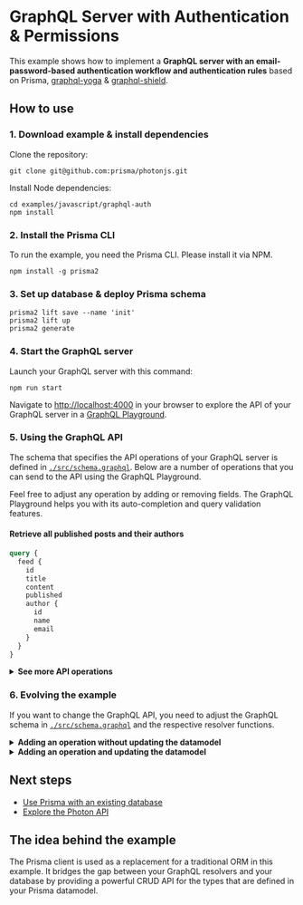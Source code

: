 # GraphQL Server with Authentication & Permissions

This example shows how to implement a **GraphQL server with an email-password-based authentication workflow and authentication rules** based on Prisma, [graphql-yoga](https://github.com/prisma/graphql-yoga) & [graphql-shield](https://github.com/maticzav/graphql-shield).

## How to use

### 1. Download example & install dependencies

Clone the repository:

```
git clone git@github.com:prisma/photonjs.git
```

Install Node dependencies:

```
cd examples/javascript/graphql-auth
npm install
```

### 2. Install the Prisma CLI

To run the example, you need the Prisma CLI. Please install it via NPM.

```
npm install -g prisma2
```

### 3. Set up database & deploy Prisma schema

```
prisma2 lift save --name 'init'
prisma2 lift up
prisma2 generate
```

### 4. Start the GraphQL server

Launch your GraphQL server with this command:

```
npm run start
```

Navigate to [http://localhost:4000](http://localhost:4000) in your browser to explore the API of your GraphQL server in a [GraphQL Playground](https://github.com/prisma/graphql-playground).

### 5. Using the GraphQL API

The schema that specifies the API operations of your GraphQL server is defined in [`./src/schema.graphql`](./src/schema.graphql). Below are a number of operations that you can send to the API using the GraphQL Playground.

Feel free to adjust any operation by adding or removing fields. The GraphQL Playground helps you with its auto-completion and query validation features.

#### Retrieve all published posts and their authors

```graphql
query {
  feed {
    id
    title
    content
    published
    author {
      id
      name
      email
    }
  }
}
```

<Details><Summary><strong>See more API operations</strong></Summary>

#### Register a new user

You can send the following mutation in the Playground to sign up a new user and retrieve an authentication token for them:

```graphql
mutation {
  signup(name: "Alice", email: "alice@prisma.io", password: "graphql") {
    token
  }
}
```

#### Log in an existing user

This mutation will log in an existing user by requesting a new authentication token for them:

```graphql
mutation {
  login(email: "alice@prisma.io", password: "graphql") {
    token
  }
}
```

#### Check whether a user is currently logged in with the `me` query

For this query, you need to make sure a valid authentication token is sent along with the `Bearer`-prefix in the `Authorization` header of the request:

```json
{
  "Authorization": "Bearer __YOUR_TOKEN__"
}
```

With a real token, this looks similar to this:

```json
{
  "Authorization": "Bearer eyJhbGciOiJIUzI1NiIsInR5cCI6IkpXVCJ9.eyJ1c2VySWQiOiJjanAydHJyczFmczE1MGEwM3kxaWl6c285IiwiaWF0IjoxNTQzNTA5NjY1fQ.Vx6ad6DuXA0FSQVyaIngOHYVzjKwbwq45flQslnqX04"
}
```

Inside the Playground, you can set HTTP headers in the bottom-left corner:

![](https://imgur.com/ToRcCTj.png)

Once you've set the header, you can send the following query to check whether the token is valid:

```graphql
{
  me {
    id
    name
    email
  }
}
```

#### Create a new draft

You need to be logged in for this query to work, i.e. an authentication token that was retrieved through a `signup` or `login` mutation needs to be added to the `Authorization` header in the GraphQL Playground.

```graphql
mutation {
  createDraft(
    title: "Join the Prisma Slack"
    content: "https://slack.prisma.io"
  ) {
    id
    published
  }
}
```

#### Publish an existing draft

You need to be logged in for this query to work, i.e. an authentication token that was retrieved through a `signup` or `login` mutation needs to be added to the `Authorization` header in the GraphQL Playground. The authentication token must belong to the user who created the post.

```graphql
mutation {
  publish(id: "__POST_ID__") {
    id
    published
  }
}
```

> **Note**: You need to replace the `__POST_ID__`-placeholder with an actual `id` from a `Post` item. You can find one e.g. using the `filterPosts`-query.

#### Search for posts with a specific title or content

You need to be logged in for this query to work, i.e. an authentication token that was retrieved through a `signup` or `login` mutation needs to be added to the `Authorization` header in the GraphQL Playground. 

```graphql
{
  filterPosts(searchString: "graphql") {
    id
    title
    content
    published 
    author {
      id
      name
      email
    }
  }
}
```

#### Retrieve a single post

You need to be logged in for this query to work, i.e. an authentication token that was retrieved through a `signup` or `login` mutation needs to be added to the `Authorization` header in the GraphQL Playground. 

```graphql
{
  post(id: "__POST_ID__") {
    id
    title
    content
    published
    author {
      id
      name
      email
    }
  }
}
```

> **Note**: You need to replace the `__POST_ID__`-placeholder with an actual `id` from a `Post` item. You can find one e.g. using the `filterPosts`-query.

#### Delete a post

You need to be logged in for this query to work, i.e. an authentication token that was retrieved through a `signup` or `login` mutation needs to be added to the `Authorization` header in the GraphQL Playground. The authentication token must belong to the user who created the post.

```graphql
mutation {
  deletePost(id: "__POST_ID__") {
    id
  }
}
```

> **Note**: You need to replace the `__POST_ID__`-placeholder with an actual `id` from a `Post` item. You can find one e.g. using the `filterPosts`-query.

</Details>

### 6. Evolving the example

If you want to change the GraphQL API, you need to adjust the GraphQL schema in [`./src/schema.graphql`](./src/schema.graphql) and the respective resolver functions.

<Details><Summary><strong>Adding an operation without updating the datamodel</strong></Summary>

To add new operation that can be based on the current [datamodel](./prisma/datamodel.prisma), you first need to add the operation to the GraphQL schema's `Query` or `Mutation` type and then add the corresponding resolver function. 

For example, to add a new mutation that updates a user's name, you can extend the `Mutation` type as follows:

```diff
type Mutation {
  signupUser(email: String!, name: String): User!
  createDraft(title: String!, content: String, authorEmail: String!): Post!
  deletePost(id: ID!): Post
  publish(id: ID!): Post
+ updateUserName(id: ID!, newName: String!): User
}
```

Then add the new resolver to the `Mutation` object in [`./src/resolvers/Mutation.js`](./src/resolvers/Mutation.js):

```diff
const Mutation = {
  // ...
+ updateUserName: async (parent, { id, newName }, context) => { 
+   return context.photon.users.update({
+     where: {
+       id
+     },
+     data: {
+       name: newName
+     }
+   })
+ }
}
```

You can now send the following mutation to your GraphQL API:

```graphql
mutation {
  updateUserName(
    id: "__USER_ID__" 
    newName: "John")
  ) {
    id
    name
  }
}
```

</Details>

<Details><Summary><strong>Adding an operation and updating the datamodel</strong></Summary>

Some new API features can't be covered with the existing datamodel. For example, you might want to add _comment_ feature to the API, so that users can leave comments on posts.

For that, you first need to adjust the Prisma datamodel in [`./prisma/datamodel.prisma`](./prisma/datamodel.prisma):

```diff
type User {
  id: ID! @id
  email: String! @unique
  name: String
  posts: [Post!]!
+ comments: [Comment!]!
}

type Post {
  id: ID! @id
  createdAt: DateTime!
  updatedAt: DateTime!
  published: Boolean! @default(value: "false")
  title: String!
  content: String
  author: User!
+ comments: [Comment!]!
}

+ type Comment {
+   id: ID! @id
+   text: String!
+   writtenBy: User!
+   post: Post!
+ }
```

After having updated the datamodel, you need to deploy the changes:

```
prisma deploy
```

Note that this also invokes `prisma generate` (because of the `post-deploy` hook in [`prisma.yml`](./prisma/prisma.yml)) which regenerates the Prisma client in [`./src/generated/prisma-client`](./src/generated/prisma-client).

To now enable users to add comments to posts, you need to add the `Comment` type as well as the corresponding operation to the GraphQL schema in [`./src/schema.graphql`](./src/schema.graphql):

```diff
type Query {
  # ... as before
}

type Mutation {
  signupUser(email: String!, name: String): User!
  createDraft(title: String!, content: String, authorEmail: String!): Post!
  deletePost(id: ID!): Post
  publish(id: ID!): Post
  updateUserName(id: ID!, newName: String!): User
+ writeComment(text: String!, postId: ID!): Comment
}

type User {
  id: ID!
  email: String!
  name: String
  posts: [Post!]!
+ comments: [Comment!]!
}

type Post {
  id: ID!
  createdAt: DateTime!
  updatedAt: DateTime!
  published: Boolean!
  title: String!
  content: String
  author: User!
+ comments: [Comment!]!
}

+ type Comment {
+   id: ID!
+   text: String!
+   writtenBy: User!
+   post: Post!
+ }
```

Next, you need to implement the resolver for the new operation in [`./src/resolvers/Mutation.js`](./src/resolvers/Mutation.js):

```diff
const resolvers = {
  // ... 
  Mutation: {
    // ...
+   writeComment(parent, { postId, userId }, context) {
+     const userId = getUserId(context)
+     return context.prisma.createComment({
+       text,
+       post: {
+         connect: { id: postId }
+       },
+       writtenBy: {
+         connect: { id: userId }
+       }
+     })
+   }
  }
}
```

Finally, because `Comment` has a relation to `Post` and `User`, you need to update the type resolvers as well so that the relation can be properly resolved (learn more about why this is necessary in [this](https://www.prisma.io/blog/graphql-server-basics-the-schema-ac5e2950214e/) blog article):

```diff
const resolvers = {
  // ... 
  User: {
    // ...
+   comments: ({ id }, args, context) {
+     return context.prisma.user({ id }).comments()
+   }
  },
  Post: {
    // ...
+   comments: ({ id }, args, context) {
+     return context.prisma.post({ id }).comments()
+   }
  },
+ Comment: {
+   writtenBy: ({ id }, args, context) {
+     return context.prisma.comment({ id }).writtenBy()
+   },
+   post: ({ id }, args, context) {
+     return context.prisma.comment({ id }).post()
+   },
+ }
}
```

You can now send the following mutation to your GraphQL API. Note that this mutation only works if you're authenticated through a valid token in the `Authorization` header.

```graphql
mutation {
  writeComment(
    postId: "__POST_ID__" 
    text: "I like turtles 🐢"
  ) {
    id
    name
  }
}
```

</Details>

## Next steps

- [Use Prisma with an existing database](https://github.com/prisma/prisma2-docs/blob/master/introspection.md)
- [Explore the Photon API](https://github.com/prisma/prisma2-docs/blob/master/photon/api.md)

## The idea behind the example

The Prisma client is used as a replacement for a traditional ORM in this example. It bridges the gap between your GraphQL resolvers and your database by providing a powerful CRUD API for the types that are defined in your Prisma datamodel.
